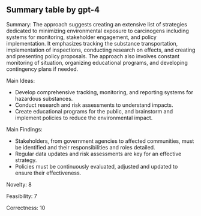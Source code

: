 ## Summary table by gpt-4
Summary: 
The approach suggests creating an extensive list of strategies dedicated to minimizing environmental exposure to carcinogens including systems for monitoring, stakeholder engagement, and policy implementation. It emphasizes tracking the substance transportation, implementation of inspections, conducting research on effects, and creating and presenting policy proposals. The approach also involves constant monitoring of situation, organizing educational programs, and developing contingency plans if needed.

Main Ideas: 
- Develop comprehensive tracking, monitoring, and reporting systems for hazardous substances.
- Conduct research and risk assessments to understand impacts.
- Create educational programs for the public, and brainstorm and implement policies to reduce the environmental impact.

Main Findings: 
- Stakeholders, from government agencies to affected communities, must be identified and their responsibilities and roles detailed.
- Regular data updates and risk assessments are key for an effective strategy.
- Policies must be continuously evaluated, adjusted and updated to ensure their effectiveness.

Novelty: 8

Feasibility: 7

Correctness: 10
